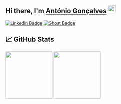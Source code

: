 ## Hi there, I'm <a href="https://github.com/DEADSEC-SECURITY" target="_blank">António Gonçalves</a> <img src="https://media.giphy.com/media/hvRJCLFzcasrR4ia7z/giphy.gif" width="25px" height="25px">

[![Linkedin Badge](https://img.shields.io/badge/-LinkedIn-0e76a8?style=flat-square&logo=Linkedin&logoColor=white)](https://www.linkedin.com/in/antonio-manuel-goncalves-983926142/) [![Ghost Badge](https://img.shields.io/badge/-Zeusdevs-0e76a8?style=flat-square&logo=Ghost&logoColor=white&color=black)](https://zeusdevs.com)
<!--[![Website Badge](https://img.shields.io/badge/Website-3b5998?style=flat-square&logo=google-chrome&logoColor=white)]()
[![Twitter Badge](https://img.shields.io/badge/-Twitter-00acee?style=flat-square&logo=Twitter&logoColor=white)]()
[![Instagram Badge](https://img.shields.io/badge/-Instagram-e4405f?style=flat-square&logo=Instagram&logoColor=white)]()
[![Medium Badge](https://img.shields.io/badge/medium-%2312100E.svg?&style=for-square&logo=medium&logoColor=white)]()
[![Telegram Badge](https://img.shields.io/badge/-Telegram-0088cc?style=flat-square&logo=Telegram&logoColor=white)]()
-->

## 📈 GitHub Stats

<p>
  <img height="150em" src="https://github-readme-stats.vercel.app/api?username=DEADSEC-SECURITY&show_icons=true&hide_border=true&&count_private=true&include_all_commits=true"/>
  <img height="150em" src="https://github-readme-stats.vercel.app/api/top-langs/?username=DEADSEC-SECURITY&exclude_repo=KNN-Image-Classification&show_icons=true&hide_border=true&layout=compact&langs_count=8"/>
</p>
